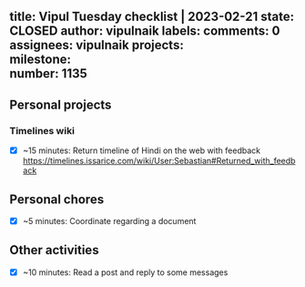 title:	Vipul Tuesday checklist | 2023-02-21
state:	CLOSED
author:	vipulnaik
labels:	
comments:	0
assignees:	vipulnaik
projects:	
milestone:	
number:	1135
--
## Personal projects

### Timelines wiki

- [x] ~15 minutes: Return timeline of Hindi on the web with feedback https://timelines.issarice.com/wiki/User:Sebastian#Returned_with_feedback

## Personal chores

- [x] ~5 minutes: Coordinate regarding a document

## Other activities

- [x] ~10 minutes: Read a post and reply to some messages
